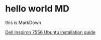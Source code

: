
# hello world MD


this is MarkDown

[Dell Inspiron 7556 Ubuntu installation guide](dell-inspiron-7559-linux-guide)
